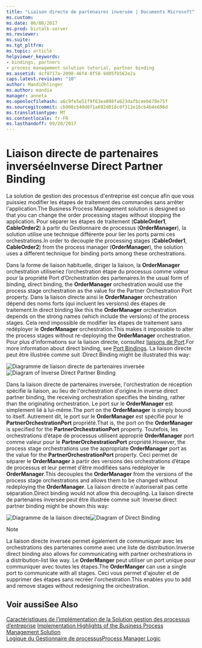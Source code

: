 ```yaml
---
title: "Liaison directe de partenaires inversée | Documents Microsoft"
ms.custom: 
ms.date: 06/08/2017
ms.prod: biztalk-server
ms.reviewer: 
ms.suite: 
ms.tgt_pltfrm: 
ms.topic: article
helpviewer_keywords:
- bindings, partners
- process management solution tutorial, partner binding
ms.assetid: 4cf8717a-2098-46f4-8f58-9d05fb562e2a
caps.latest.revision: "10"
author: MandiOhlinger
ms.author: mandia
manager: anneta
ms.openlocfilehash: a6c9fe5e51f9f63ea098fa623dafbceeb670e75f
ms.sourcegitcommit: cb908c540d8f1a692d01dc8f313e16cb4b4e696d
ms.translationtype: MT
ms.contentlocale: fr-FR
ms.lasthandoff: 09/20/2017
---
```

# <a name="inverse-direct-partner-binding"></a><span data-ttu-id="644c7-102">Liaison directe de partenaires inversée</span><span class="sxs-lookup"><span data-stu-id="644c7-102">Inverse Direct Partner Binding</span></span>
<span data-ttu-id="644c7-103">La solution de gestion des processus d'entreprise est conçue afin que vous puissiez modifier les étapes de traitement des commandes sans arrêter l'application.</span><span class="sxs-lookup"><span data-stu-id="644c7-103">The Business Process Management solution is designed so that you can change the order processing stages without stopping the application.</span></span> <span data-ttu-id="644c7-104">Pour séparer les étapes de traitement (**CableOrder1**, **CableOrder2**) à partir du Gestionnaire de processus (**OrderManager**), la solution utilise une technique différente pour lier les ports parmi ces orchestrations.</span><span class="sxs-lookup"><span data-stu-id="644c7-104">In order to decouple the processing stages (**CableOrder1**, **CableOrder2**) from the process manager (**OrderManager**), the solution uses a different technique for binding ports among these orchestrations.</span></span>  
  
 <span data-ttu-id="644c7-105">Dans la forme de liaison habituelle, diriger la liaison, la **OrderManager** orchestration utiliseriez l’orchestration étape du processus comme valeur pour la propriété Port d’Orchestration des partenaires.</span><span class="sxs-lookup"><span data-stu-id="644c7-105">In the usual form of binding, direct binding, the **OrderManager** orchestration would use the process stage orchestration as the value for the Partner Orchestration Port property.</span></span> <span data-ttu-id="644c7-106">Dans la liaison directe ainsi le **OrderManager** orchestration dépend des noms forts (qui incluent les versions) des étapes de traitement.</span><span class="sxs-lookup"><span data-stu-id="644c7-106">In direct binding like this the **OrderManager** orchestration depends on the strong names (which include the versions) of the process stages.</span></span> <span data-ttu-id="644c7-107">Cela rend impossible de modifier les étapes de traitement sans redéployer le **OrderManager** orchestration.</span><span class="sxs-lookup"><span data-stu-id="644c7-107">This makes it impossible to alter the process stages without re-deploying the **OrderManager** orchestration.</span></span> <span data-ttu-id="644c7-108">Pour plus d’informations sur la liaison directe, consultez [liaisons de Port](../core/port-bindings.md).</span><span class="sxs-lookup"><span data-stu-id="644c7-108">For more information about direct binding, see [Port Bindings](../core/port-bindings.md).</span></span> <span data-ttu-id="644c7-109">La liaison directe peut être illustrée comme suit :</span><span class="sxs-lookup"><span data-stu-id="644c7-109">Direct Binding might be illustrated this way:</span></span>  
  
 <span data-ttu-id="644c7-110">![Diagramme de liaison directe de partenaires inversée](../core/media/bpm-inverse-direct-binding.gif "BPM_Inverse_Direct_Binding")</span><span class="sxs-lookup"><span data-stu-id="644c7-110">![Diagram of Inverse Direct Partner Binding](../core/media/bpm-inverse-direct-binding.gif "BPM_Inverse_Direct_Binding")</span></span>  
  
 <span data-ttu-id="644c7-111">Dans la liaison directe de partenaires inversée, l'orchestration de réception spécifie la liaison, au lieu de l'orchestration d'origine.</span><span class="sxs-lookup"><span data-stu-id="644c7-111">In inverse direct partner binding, the receiving orchestration specifies the binding, rather than the originating orchestration.</span></span> <span data-ttu-id="644c7-112">Le port sur le **OrderManager** est simplement lié à lui-même.</span><span class="sxs-lookup"><span data-stu-id="644c7-112">The port on the **OrderManager** is simply bound to itself.</span></span> <span data-ttu-id="644c7-113">Autrement dit, le port sur le **OrderManager** est spécifié pour le **PartnerOrchestrationPort** propriété.</span><span class="sxs-lookup"><span data-stu-id="644c7-113">That is, the port on the **OrderManager** is specified for the **PartnerOrchestrationPort** property.</span></span> <span data-ttu-id="644c7-114">Toutefois, les orchestrations d’étape de processus utilisent approprié **OrderManager** port comme valeur pour le **PartnerOrchestrationPort** propriété.</span><span class="sxs-lookup"><span data-stu-id="644c7-114">However, the process stage orchestrations use the appropriate **OrderManager** port as the value for the **PartnerOrchestrationPort** property.</span></span> <span data-ttu-id="644c7-115">Ceci permet de séparer le **OrderManager** à partir des versions des orchestrations d’étape de processus et leur permet d’être modifiées sans redéployer le **OrderManager**.</span><span class="sxs-lookup"><span data-stu-id="644c7-115">This decouples the **OrderManager** from the versions of the process stage orchestrations and allows them to be changed without redeploying the **OrderManager**.</span></span> <span data-ttu-id="644c7-116">La liaison directe n'autoriserait pas cette séparation.</span><span class="sxs-lookup"><span data-stu-id="644c7-116">Direct binding would not allow this decoupling.</span></span> <span data-ttu-id="644c7-117">La liaison directe de partenaires inversée peut être illustrée comme suit :</span><span class="sxs-lookup"><span data-stu-id="644c7-117">Inverse direct partner binding might be shown this way:</span></span>  
  
 <span data-ttu-id="644c7-118">![Diagramme de la liaison directe](../core/media/bpm-direct-binding.gif "BPM_Direct_Binding")</span><span class="sxs-lookup"><span data-stu-id="644c7-118">![Diagram of Direct Binding](../core/media/bpm-direct-binding.gif "BPM_Direct_Binding")</span></span>  
  
> [!NOTE]
>  <span data-ttu-id="644c7-119">La liaison directe inversée permet également de communiquer avec les orchestrations des partenaires comme avec une liste de distribution.</span><span class="sxs-lookup"><span data-stu-id="644c7-119">Inverse direct binding also allows for communicating with partner orchestrations in a distribution-list like way.</span></span> <span data-ttu-id="644c7-120">Le **OrderManger** peut utiliser un port unique pour communiquer avec toutes les étapes.</span><span class="sxs-lookup"><span data-stu-id="644c7-120">The **OrderManger** can use a single port to communicate with all stages.</span></span> <span data-ttu-id="644c7-121">Ceci vous permet d'ajouter et de supprimer des étapes sans recréer l'orchestration.</span><span class="sxs-lookup"><span data-stu-id="644c7-121">This enables you to add and remove stages without redesigning the orchestration.</span></span>  
  
## <a name="see-also"></a><span data-ttu-id="644c7-122">Voir aussi</span><span class="sxs-lookup"><span data-stu-id="644c7-122">See Also</span></span>  
 <span data-ttu-id="644c7-123">[Caractéristiques de l’implémentation de la Solution gestion des processus d’entreprise](../core/implementation-highlights-of-the-business-process-management-solution.md) </span><span class="sxs-lookup"><span data-stu-id="644c7-123">[Implementation Highlights of the Business Process Management Solution](../core/implementation-highlights-of-the-business-process-management-solution.md) </span></span>  
 [<span data-ttu-id="644c7-124">Logique du Gestionnaire de processus</span><span class="sxs-lookup"><span data-stu-id="644c7-124">Process Manager Logic</span></span>](../core/process-manager-logic.md)